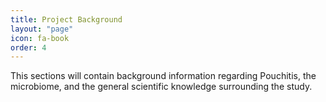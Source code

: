```yaml
---
title: Project Background
layout: "page"
icon: fa-book
order: 4
---
```


This sections will contain background information regarding Pouchitis, the microbiome, and the general scientific knowledge surrounding the study.
